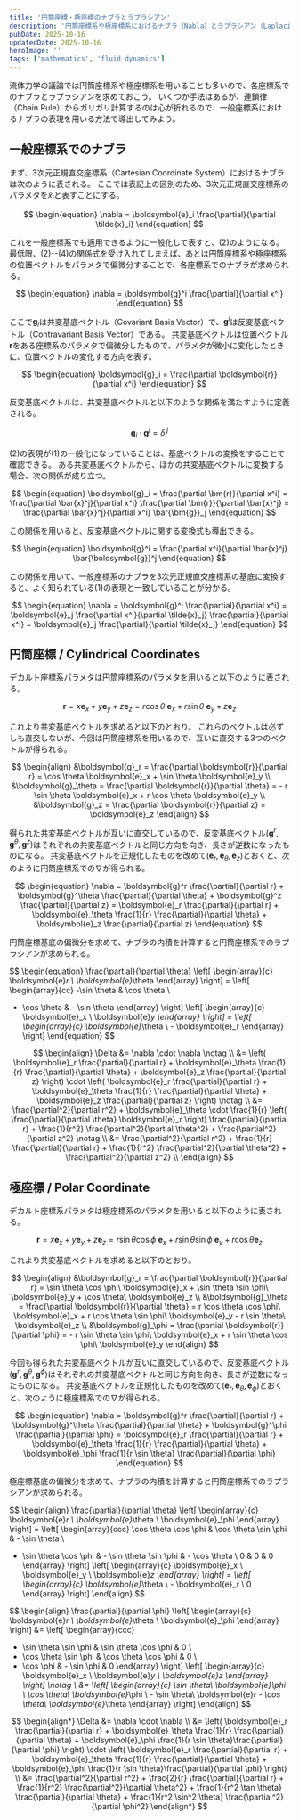 ```yaml
---
title: '円筒座標・極座標のナブラとラプラシアン'
description: '円筒座標系や極座標系におけるナブラ（Nabla）とラプラシアン（Laplacian）を、一般座標系におけるナブラの表現をもとに導出します。'
pubDate: 2025-10-16
updatedDate: 2025-10-16
heroImage: ''
tags: ['mathematics', 'fluid dynamics']
---
```


流体力学の議論では円筒座標系や極座標系を用いることも多いので、各座標系でのナブラとラプラシアンを求めておこう。
いくつか手法はあるが、連鎖律（Chain Rule）からガリガリ計算するのは心が折れるので、一般座標系におけるナブラの表現を用いる方法で導出してみよう。

## 一般座標系でのナブラ

まず、3次元正規直交座標系（Cartesian Coordinate System）におけるナブラは次のように表される。
ここでは表記上の区別のため、3次元正規直交座標系のパラメタを$\tilde{x}_i$と表すことにする。

$$
\begin{equation}
\nabla = \boldsymbol{e}_i \frac{\partial}{\partial \tilde{x}_i}
\end{equation}
$$

これを一般座標系でも適用できるように一般化して表すと、(2)のようになる。
最低限、(2)--(4)の関係式を受け入れてしまえば、あとは円筒座標系や極座標系の位置ベクトルをパラメタで偏微分することで、各座標系でのナブラが求められる。

$$
\begin{equation}
\nabla = \boldsymbol{g}^i \frac{\partial}{\partial x^i}
\end{equation}
$$

ここで$\boldsymbol{g}_i$は共変基底ベクトル（Covariant Basis Vector）で、$\boldsymbol{g}^i$は反変基底ベクトル（Contravariant Basis Vector）である。
共変基底ベクトルは位置ベクトル$\boldsymbol{r}$をある座標系のパラメタで偏微分したもので、パラメタが微小に変化したときに、位置ベクトルの変化する方向を表す。

$$
\begin{equation}
\boldsymbol{g}_i = \frac{\partial \boldsymbol{r}}{\partial x^i}
\end{equation}
$$

反変基底ベクトルは、共変基底ベクトルと以下のような関係を満たすように定義される。

$$
\begin{equation}
\boldsymbol{g}_i \cdot \boldsymbol{g}^j = \delta_i^j
\end{equation}
$$

(2)の表現が(1)の一般化になっていることは、基底ベクトルの変換をすることで確認できる。
ある共変基底ベクトルから、ほかの共変基底ベクトルに変換する場合、次の関係が成り立つ。

$$
\begin{equation}
\boldsymbol{g}_i = \frac{\partial \bm{r}}{\partial x^i} = \frac{\partial \bar{x}^j}{\partial x^i} \frac{\partial \bm{r}}{\partial \bar{x}^j} = \frac{\partial \bar{x}^j}{\partial x^i} \bar{\bm{g}}_j
\end{equation}
$$

この関係を用いると、反変基底ベクトルに関する変換式も導出できる。

$$
\begin{equation}
\boldsymbol{g}^i = \frac{\partial x^i}{\partial \bar{x}^j} \bar{\boldsymbol{g}}^j
\end{equation}
$$

この関係を用いて、一般座標系のナブラを3次元正規直交座標系の基底に変換すると、よく知られている(1)の表現と一致していることが分かる。

$$
\begin{equation}
\nabla = \boldsymbol{g}^i \frac{\partial}{\partial x^i} = \boldsymbol{e}_j \frac{\partial x^i}{\partial \tilde{x}_j} \frac{\partial}{\partial x^i} = \boldsymbol{e}_j \frac{\partial}{\partial \tilde{x}_j}
\end{equation}
$$

## 円筒座標 / Cylindrical Coordinates

デカルト座標系パラメタは円筒座標系のパラメタを用いると以下のように表される。

$$
\begin{equation}
\boldsymbol{r} = x \boldsymbol{e}_x + y \boldsymbol{e}_y + z \boldsymbol{e}_z
= r \cos \theta\ \boldsymbol{e}_x + r \sin \theta\ \boldsymbol{e}_y + z \boldsymbol{e}_z
\end{equation}
$$

これより共変基底ベクトルを求めると以下のとおり。
これらのベクトルは必ずしも直交しないが、今回は円筒座標系を用いるので、互いに直交する3つのベクトルが得られる。

$$
\begin{align}
&\boldsymbol{g}_r = \frac{\partial \boldsymbol{r}}{\partial r} = \cos \theta \boldsymbol{e}_x + \sin \theta \boldsymbol{e}_y \\
&\boldsymbol{g}_\theta = \frac{\partial \boldsymbol{r}}{\partial \theta} = - r \sin \theta \boldsymbol{e}_x + r \cos \theta \boldsymbol{e}_y \\
&\boldsymbol{g}_z = \frac{\partial \boldsymbol{r}}{\partial z} = \boldsymbol{e}_z
\end{align}
$$

得られた共変基底ベクトルが互いに直交しているので、反変基底ベクトル$(\boldsymbol{g}^r, \boldsymbol{g}^\theta, \boldsymbol{g}^z)$はそれぞれの共変基底ベクトルと同じ方向を向き、長さが逆数になったものになる。
共変基底ベクトルを正規化したものを改めて$(\boldsymbol{e}_r, \boldsymbol{e}_\theta, \boldsymbol{e}_z)$とおくと、次のように円筒座標系での$\nabla$が得られる。

$$
\begin{equation}
\nabla = \boldsymbol{g}^r \frac{\partial}{\partial r} + \boldsymbol{g}^\theta \frac{\partial}{\partial \theta} + \boldsymbol{g}^z \frac{\partial}{\partial z}
= \boldsymbol{e}_r \frac{\partial}{\partial r} + \boldsymbol{e}_\theta \frac{1}{r} \frac{\partial}{\partial \theta} + \boldsymbol{e}_z \frac{\partial}{\partial z}
\end{equation}
$$

円筒座標基底の偏微分を求めて、ナブラの内積を計算すると円筒座標系でのラプラシアンが求められる。

$$
\begin{equation}
\frac{\partial}{\partial \theta} \left[ \begin{array}{c}
\boldsymbol{e}_r \\ \boldsymbol{e}_\theta
\end{array} \right] =
\left[ \begin{array}{cc}
-\sin \theta & \cos \theta \\
- \cos \theta & - \sin \theta
\end{array} \right]
\left[ \begin{array}{c}
\boldsymbol{e}_x \\ \boldsymbol{e}_y
\end{array} \right] =
\left[ \begin{array}{c}
\boldsymbol{e}_\theta \\ - \boldsymbol{e}_r
\end{array} \right]
\end{equation}
$$

$$
\begin{align}
\Delta &= \nabla \cdot \nabla \notag \\
&= \left( \boldsymbol{e}_r \frac{\partial}{\partial r} + \boldsymbol{e}_\theta \frac{1}{r} \frac{\partial}{\partial \theta} + \boldsymbol{e}_z \frac{\partial}{\partial z} \right) \cdot \left( \boldsymbol{e}_r \frac{\partial}{\partial r} + \boldsymbol{e}_\theta \frac{1}{r} \frac{\partial}{\partial \theta} + \boldsymbol{e}_z \frac{\partial}{\partial z} \right) \notag \\
&= \frac{\partial^2}{\partial r^2} + \boldsymbol{e}_\theta \cdot \frac{1}{r} \left( \frac{\partial}{\partial \theta} \boldsymbol{e}_r \right) \frac{\partial}{\partial r} + \frac{1}{r^2} \frac{\partial^2}{\partial \theta^2} + \frac{\partial^2}{\partial z^2} \notag \\
&= \frac{\partial^2}{\partial r^2} + \frac{1}{r} \frac{\partial}{\partial r} + \frac{1}{r^2} \frac{\partial^2}{\partial \theta^2} + \frac{\partial^2}{\partial z^2} \\
\end{align}
$$

## 極座標 / Polar Coordinate

デカルト座標系パラメタは極座標系のパラメタを用いると以下のように表される。

$$
\begin{equation}
\boldsymbol{r} = x \boldsymbol{e}_x + y \boldsymbol{e}_y + z \boldsymbol{e}_z
= r \sin \theta \cos \phi\ \boldsymbol{e}_x + r \sin \theta \sin \phi\ \boldsymbol{e}_y + r \cos \theta \boldsymbol{e}_z
\end{equation}
$$

これより共変基底ベクトルを求めると以下のとおり。

$$
\begin{align}
&\boldsymbol{g}_r = \frac{\partial \boldsymbol{r}}{\partial r} = \sin \theta \cos \phi\ \boldsymbol{e}_x + \sin \theta \sin \phi\ \boldsymbol{e}_y + \cos \theta\ \boldsymbol{e}_z \\
&\boldsymbol{g}_\theta = \frac{\partial \boldsymbol{r}}{\partial \theta} = r \cos \theta \cos \phi\ \boldsymbol{e}_x + r \cos \theta \sin \phi\ \boldsymbol{e}_y - r \sin \theta\ \boldsymbol{e}_z \\
&\boldsymbol{g}_\phi = \frac{\partial \boldsymbol{r}}{\partial \phi} = - r \sin \theta \sin \phi\ \boldsymbol{e}_x + r \sin \theta \cos \phi\ \boldsymbol{e}_y
\end{align}
$$

今回も得られた共変基底ベクトルが互いに直交しているので、反変基底ベクトル$(\boldsymbol{g}^r, \boldsymbol{g}^\theta, \boldsymbol{g}^\phi)$はそれぞれの共変基底ベクトルと同じ方向を向き、長さが逆数になったものになる。
共変基底ベクトルを正規化したものを改めて$(\boldsymbol{e}_r, \boldsymbol{e}_{\theta}, \boldsymbol{e}_{\phi})$とおくと、次のように極座標系での$\nabla$が得られる。

$$
\begin{equation}
\nabla = \boldsymbol{g}^r \frac{\partial}{\partial r} + \boldsymbol{g}^\theta \frac{\partial}{\partial \theta} + \boldsymbol{g}^\phi \frac{\partial}{\partial \phi}
= \boldsymbol{e}_r \frac{\partial}{\partial r} + \boldsymbol{e}_\theta \frac{1}{r} \frac{\partial}{\partial \theta} + \boldsymbol{e}_\phi \frac{1}{r \sin \theta} \frac{\partial}{\partial \phi}
\end{equation}
$$

極座標基底の偏微分を求めて、ナブラの内積を計算すると円筒座標系でのラプラシアンが求められる。

$$
\begin{align}
\frac{\partial}{\partial \theta} \left[ \begin{array}{c}
\boldsymbol{e}_r \\ \boldsymbol{e}_\theta \\ \boldsymbol{e}_\phi
\end{array} \right] =
\left[ \begin{array}{ccc}
\cos \theta \cos \phi & \cos \theta \sin \phi & - \sin \theta \\
- \sin \theta \cos \phi & - \sin \theta \sin \phi & - \cos \theta \\
0 & 0 & 0
\end{array} \right]
\left[ \begin{array}{c}
\boldsymbol{e}_x \\ \boldsymbol{e}_y \\ \boldsymbol{e}_z
\end{array} \right] =
\left[ \begin{array}{c}
\boldsymbol{e}_\theta \\ - \boldsymbol{e}_r \\ 0
\end{array} \right]
\end{align}
$$

$$
\begin{align}
\frac{\partial}{\partial \phi} \left[ \begin{array}{c}
\boldsymbol{e}_r \\ \boldsymbol{e}_\theta \\ \boldsymbol{e}_\phi
\end{array} \right] &=
\left[ \begin{array}{ccc}
- \sin \theta \sin \phi & \sin \theta \cos \phi & 0 \\
- \cos \theta \sin \phi & \cos \theta \cos \phi & 0 \\
- \cos \phi & - \sin \phi & 0
\end{array} \right]
\left[ \begin{array}{c}
\boldsymbol{e}_x \\ \boldsymbol{e}_y \\ \boldsymbol{e}_z
\end{array} \right] \notag \\
&=
\left[ \begin{array}{c}
\sin \theta\ \boldsymbol{e}_\phi \\ \cos \theta\ \boldsymbol{e}_\phi \\ - \sin \theta\ \boldsymbol{e}_r - \cos \theta\ \boldsymbol{e}_\theta
\end{array} \right]
\end{align}
$$

$$
\begin{align*}
\Delta &= \nabla \cdot \nabla \\
&= \left( \boldsymbol{e}_r \frac{\partial}{\partial r} + \boldsymbol{e}_\theta \frac{1}{r} \frac{\partial}{\partial \theta} + \boldsymbol{e}_\phi \frac{1}{r \sin \theta}\frac{\partial}{\partial \phi} \right) \cdot \left( \boldsymbol{e}_r \frac{\partial}{\partial r} + \boldsymbol{e}_\theta \frac{1}{r} \frac{\partial}{\partial \theta} + \boldsymbol{e}_\phi \frac{1}{r \sin \theta}\frac{\partial}{\partial \phi} \right) \\
&= \frac{\partial^2}{\partial r^2} + \frac{2}{r} \frac{\partial}{\partial r} + \frac{1}{r^2} \frac{\partial^2}{\partial \theta^2} + \frac{1}{r^2 \tan \theta} \frac{\partial}{\partial \theta} + \frac{1}{r^2 \sin^2 \theta} \frac{\partial^2}{\partial \phi^2}
\end{align*}
$$
